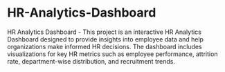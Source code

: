 # HR-Analytics-Dashboard
HR Analytics Dashboard - This project is an interactive HR Analytics Dashboard designed to provide insights into employee data and help organizations make informed HR decisions. The dashboard includes visualizations for key HR metrics such as employee performance, attrition rate, department-wise distribution, and recruitment trends.
